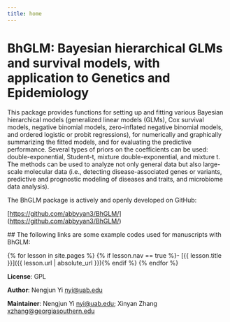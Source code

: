```yaml
---
title: home
---
```


# BhGLM: Bayesian hierarchical GLMs and survival models, with application to Genetics and Epidemiology 

This package provides functions for setting up and fitting various Bayesian hierarchical models (generalized linear models (GLMs), Cox survival models, negative binomial models, zero-inflated negative binomial models, and ordered logistic or probit regressions), for numerically and graphically summarizing the fitted models, and for evaluating the predictive performance. Several types of priors on the coefficients can be used: double-exponential, Student-t, mixture double-exponential, and mixture t. The methods can be used to analyze not only general data but also large-scale molecular data (i.e., detecting disease-associated genes or variants, predictive and prognostic modeling of diseases and traits, and microbiome data analysis).
       
The BhGLM package is actively and openly developed on GitHub: 

[https://github.com/abbyyan3/BhGLM/] (https://github.com/abbyyan3/BhGLM/)

<div class="toc" markdown="1">
## The following links are some example codes used for manuscripts with BhGLM:

{% for lesson in site.pages %}
{% if lesson.nav == true %}- [{{ lesson.title }}]({{ lesson.url | absolute_url }}){% endif %}
{% endfor %}
</div>



**License**: GPL

**Author**: Nengjun Yi <nyi@uab.edu>

**Maintainer**: Nengjun Yi <nyi@uab.edu>; Xinyan Zhang <xzhang@georgiasouthern.edu>


